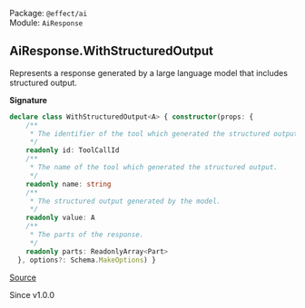 Package: `@effect/ai`<br />
Module: `AiResponse`<br />

## AiResponse.WithStructuredOutput

Represents a response generated by a large language model that includes
structured output.

**Signature**

```ts
declare class WithStructuredOutput<A> { constructor(props: {
    /**
     * The identifier of the tool which generated the structured output.
     */
    readonly id: ToolCallId
    /**
     * The name of the tool which generated the structured output.
     */
    readonly name: string
    /**
     * The structured output generated by the model.
     */
    readonly value: A
    /**
     * The parts of the response.
     */
    readonly parts: ReadonlyArray<Part>
  }, options?: Schema.MakeOptions) }
```

[Source](https://github.com/Effect-TS/effect/tree/main/packages/ai/ai/src/AiResponse.ts#L108)

Since v1.0.0